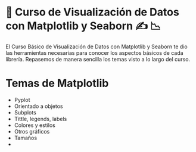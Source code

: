 #  💼 Curso de Visualización de Datos con Matplotlib y Seaborn ✍️ 📉 

El Curso Básico de Visualización de Datos con Matplotlib y Seaborn te dio las herramientas 
necesarias para conocer los aspectos básicos de cada librería. 
Repasemos de manera sencilla los temas visto a lo largo del curso.

# Temas de Matplotlib
- Pyplot
- Orientado a objetos
- Subplots
- Tittle, legends, labels
- Colores y estilos
- Otros gráficos
- Tamaños
- 
